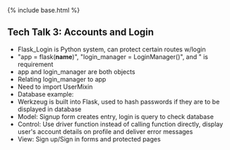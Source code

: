 {% include base.html %}

## Tech Talk 3: Accounts and Login

- Flask_Login is Python system, can protect certain routes w/login
- "app = flask(__name__)", "login_manager = LoginManager()", and " is requirement
- app and login_manager are both objects
- Relating login_manager to app
- Need to import UserMixin
- Database example: 
- Werkzeug is built into Flask, used to hash passwords if they are to be displayed in database 
- Model: Signup form creates entry, login is query to check database
- Control: Use driver function instead of calling function directly, display user's account details on profile and deliver error messages
- View: Sign up/Sign in forms and protected pages
